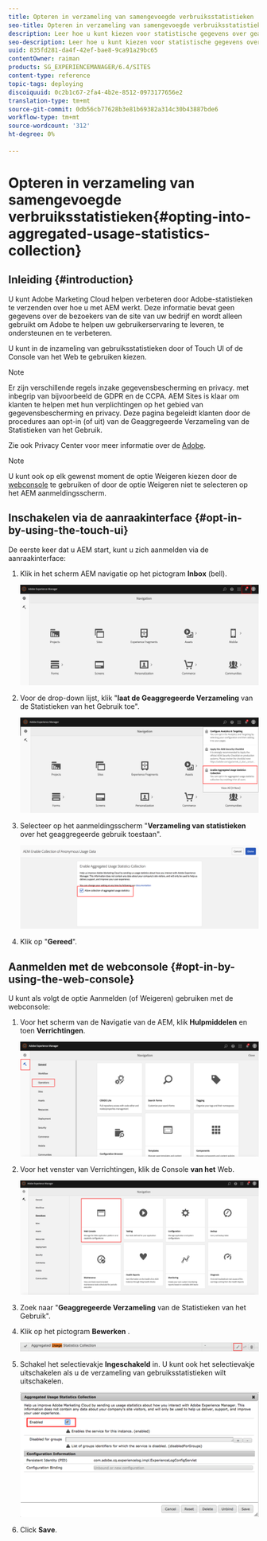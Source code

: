 ```yaml
---
title: Opteren in verzameling van samengevoegde verbruiksstatistieken
seo-title: Opteren in verzameling van samengevoegde verbruiksstatistieken
description: Leer hoe u kunt kiezen voor statistische gegevens over geaggregeerd gebruik.
seo-description: Leer hoe u kunt kiezen voor statistische gegevens over geaggregeerd gebruik.
uuid: 835fd281-da4f-42ef-bae8-9ca91a29bc65
contentOwner: raiman
products: SG_EXPERIENCEMANAGER/6.4/SITES
content-type: reference
topic-tags: deploying
discoiquuid: 0c2b1c67-2fa4-4b2e-8512-0973177656e2
translation-type: tm+mt
source-git-commit: 0db56cb77628b3e81b69382a314c30b43887bde6
workflow-type: tm+mt
source-wordcount: '312'
ht-degree: 0%

---
```



# Opteren in verzameling van samengevoegde verbruiksstatistieken{#opting-into-aggregated-usage-statistics-collection}

## Inleiding {#introduction}

U kunt Adobe Marketing Cloud helpen verbeteren door Adobe-statistieken te verzenden over hoe u met AEM werkt. Deze informatie bevat geen gegevens over de bezoekers van de site van uw bedrijf en wordt alleen gebruikt om Adobe te helpen uw gebruikerservaring te leveren, te ondersteunen en te verbeteren.

U kunt in de inzameling van gebruiksstatistieken door of Touch UI of de Console van het Web te gebruiken kiezen.

>[!NOTE]
>
>Er zijn verschillende regels inzake gegevensbescherming en privacy. met inbegrip van bijvoorbeeld de GDPR en de CCPA. AEM Sites is klaar om klanten te helpen met hun verplichtingen op het gebied van gegevensbescherming en privacy. Deze pagina begeleidt klanten door de procedures aan opt-in (of uit) van de Geaggregeerde Verzameling van de Statistieken van het Gebruik.
>
>Zie ook Privacy Center voor meer informatie over de [Adobe](https://www.adobe.com/privacy.html).

>[!NOTE]
>
>U kunt ook op elk gewenst moment de optie Weigeren kiezen door de [webconsole](/help/sites-deploying/opt-in-aggregated-usage-statistics.md#opt-in-by-using-the-web-console) te gebruiken of door de optie Weigeren niet te selecteren op het AEM aanmeldingsscherm.

## Inschakelen via de aanraakinterface {#opt-in-by-using-the-touch-ui}

De eerste keer dat u AEM start, kunt u zich aanmelden via de aanraakinterface:

1. Klik in het scherm AEM navigatie op het pictogram **Inbox** (bell).

   ![usage_statisticsnavigationscreen](assets/usage_statisticsnavigationscreen.png)

1. Voor de drop-down lijst, klik &quot;**laat de Geaggregeerde Verzameling** van de Statistieken van het Gebruik toe&quot;.

   ![usage_statisticsnavigationscreen2](assets/usage_statisticsnavigationscreen2.png)

1. Selecteer op het aanmeldingsscherm &quot;**Verzameling van statistieken** over het geaggregeerde gebruik toestaan&quot;.

   ![usage_statistical sopt-inscreen](assets/usage_statisticsopt-inscreen.png)

1. Klik op &quot;**Gereed**&quot;.

## Aanmelden met de webconsole {#opt-in-by-using-the-web-console}

U kunt als volgt de optie Aanmelden (of Weigeren) gebruiken met de webconsole:

1. Voor het scherm van de Navigatie van de AEM, klik **Hulpmiddelen** en toen **Verrichtingen**.

   ![usage_statistical sopsdashboard](assets/usage_statisticsopsdashboard.png)

1. Voor het venster van Verrichtingen, klik de Console **van het** Web.

   ![usage_statisticsWebconsole](assets/usage_statisticswebconsole.png)

1. Zoek naar &quot;**Geaggregeerde Verzameling** van de Statistieken van het Gebruik&quot;.
1. Klik op het pictogram **Bewerken** .

   ![usage_statisticalScrollEdit](assets/usage_statisticscollectionedit.png)

1. Schakel het selectievakje **Ingeschakeld** in. U kunt ook het selectievakje uitschakelen als u de verzameling van gebruiksstatistieken wilt uitschakelen.

   ![usage_statisticalSelect](assets/usage_statisticsselect.png)

1. Click **Save**.

